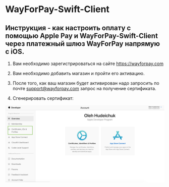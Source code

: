 # WayForPay-Swift-Client

## Инструкция - как настроить оплату с помощью Apple Pay и WayForPay-Swift-Client через платежный шлюз WayForPay напрямую с iOS. 

1. Вам необходимо зарегистрироваться на сайте https://wayforpay.com

2. Вам необходимо добавить магазин и пройти его активацию.

3. После того, как ваш магазин будет активирован надо запросить по почте support@wayforpay.com запрос на получение сертификата.

4. Сгенерировать сертификат:

![apple_pay_way_for_pay_1](https://github.com/nerzh/WayForPay-Swift-Client/blob/master/Readme/apple_pay_way_for_pay_1.png)
